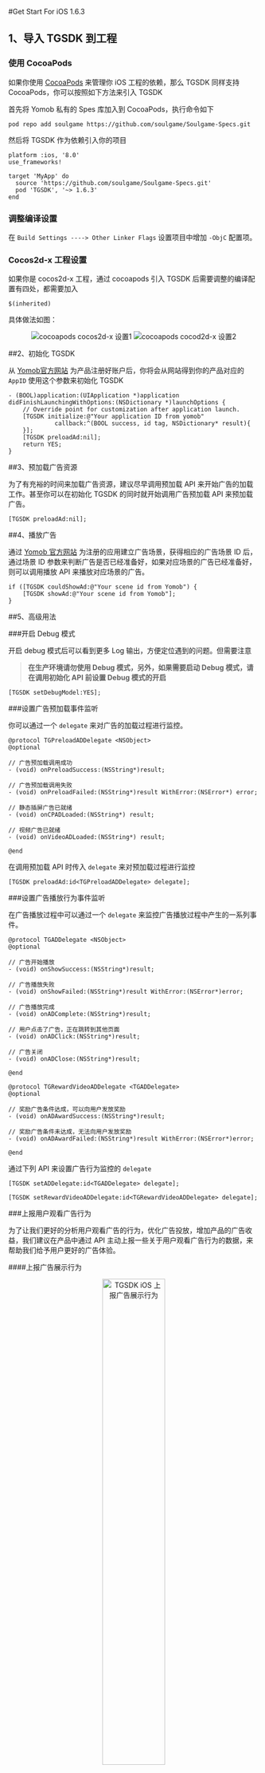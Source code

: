 
#Get Start For iOS 1.6.3

## 1、导入 TGSDK 到工程

### 使用 CocoaPods

如果你使用 [CocoaPods](https://cocoapods.org/) 来管理你 iOS 工程的依赖，那么 TGSDK 同样支持 CocoaPods，你可以按照如下方法来引入 TGSDK

首先将 Yomob 私有的 Spes 库加入到 CocoaPods，执行命令如下

```
pod repo add soulgame https://github.com/soulgame/Soulgame-Specs.git
```

然后将 TGSDK 作为依赖引入你的项目

```
platform :ios, '8.0'
use_frameworks!

target 'MyApp' do
  source 'https://github.com/soulgame/Soulgame-Specs.git'
  pod 'TGSDK', '~> 1.6.3'
end
```

### 调整编译设置

在 `Build Settings ----> Other Linker Flags` 设置项目中增加 `-ObjC` 配置项。

### Cocos2d-x 工程设置

如果你是 cocos2d-x 工程，通过 cocoapods 引入 TGSDK 后需要调整的编译配置有四处，都需要加入

```
$(inherited)
```

具体做法如图：

<center>
<img src="http://ojwssyn3p.bkt.clouddn.com/cocopods-tgsdk-search-path.png" alt="cocoapods cocos2d-x 设置1" />
<img src="http://ojwssyn3p.bkt.clouddn.com/cocopods-tgsdk-other-linker-flag.png" alt="cocoapods cocod2d-x 设置2" />
</center>

##2、初始化 TGSDK

从 [Yomob官方网站](http://yomob.com/) 为产品注册好账户后，你将会从网站得到你的产品对应的 `AppID`  使用这个参数来初始化 TGSDK

```
- (BOOL)application:(UIApplication *)application didFinishLaunchingWithOptions:(NSDictionary *)launchOptions {
    // Override point for customization after application launch.
    [TGSDK initialize:@"Your application ID from yomob"
             callback:^(BOOL success, id tag, NSDictionary* result){
    }];
    [TGSDK preloadAd:nil];
    return YES;
}
```

##3、预加载广告资源

为了有充裕的时间来加载广告资源，建议尽早调用预加载 API 来开始广告的加载工作。甚至你可以在初始化 TGSDK 的同时就开始调用广告预加载 API 来预加载广告。
　
```
[TGSDK preloadAd:nil];
```

##4、播放广告

通过 [Yomob 官方网站](http://yomob.com/) 为注册的应用建立广告场景，获得相应的广告场景 ID 后，通过场景 ID 参数来判断广告是否已经准备好，如果对应场景的广告已经准备好，则可以调用播放 API 来播放对应场景的广告。

```
if ([TGSDK couldShowAd:@"Your scene id from Yomob") {
    [TGSDK showAd:@"Your scene id from Yomob"];
}
```

##5、高级用法

###开启 Debug 模式

开启 debug 模式后可以看到更多 Log 输出，方便定位遇到的问题。但需要注意

>**在生产环境请勿使用 Debug 模式，另外，如果需要启动 Debug 模式，请在调用初始化 API 前设置 Debug 模式的开启**

```
[TGSDK setDebugModel:YES];
```

###设置广告预加载事件监听

你可以通过一个 `delegate` 来对广告的加载过程进行监控。

```
@protocol TGPreloadADDelegate <NSObject>
@optional

// 广告预加载调用成功
- (void) onPreloadSuccess:(NSString*)result;

// 广告预加载调用失败
- (void) onPreloadFailed:(NSString*)result WithError:(NSError*) error;

// 静态插屏广告已就绪
- (void) onCPADLoaded:(NSString*) result;

// 视频广告已就绪
- (void) onVideoADLoaded:(NSString*) result;

@end

```

在调用预加载 API 时传入 `delegate` 来对预加载过程进行监控

```
[TGSDK preloadAd:id<TGPreloadADDelegate> delegate];
```

###设置广告播放行为事件监听

在广告播放过程中可以通过一个 `delegate` 来监控广告播放过程中产生的一系列事件。

```
@protocol TGADDelegate <NSObject>
@optional

// 广告开始播放
- (void) onShowSuccess:(NSString*)result;

// 广告播放失败
- (void) onShowFailed:(NSString*)result WithError:(NSError*)error;

// 广告播放完成
- (void) onADComplete:(NSString*)result;

// 用户点击了广告，正在跳转到其他页面
- (void) onADClick:(NSString*)result;

// 广告关闭
- (void) onADClose:(NSString*)result;

@end

@protocol TGRewardVideoADDelegate <TGADDelegate>
@optional

// 奖励广告条件达成，可以向用户发放奖励
- (void) onADAwardSuccess:(NSString*)result;

// 奖励广告条件未达成，无法向用户发放奖励
- (void) onADAwardFailed:(NSString*)result WithError:(NSError*)error;

@end

```

通过下列 API 来设置广告行为监控的 `delegate`

```
[TGSDK setADDelegate:id<TGADDelegate> delegate];

[TGSDK setRewardVideoADDelegate:id<TGRewardVideoADDelegate> delegate];
```

###上报用户观看广告行为

为了让我们更好的分析用户观看广告的行为，优化广告投放，增加产品的广告收益，我们建议在产品中通过 API 主动上报一些关于用户观看广告行为的数据，来帮助我们给予用户更好的广告体验。

####上报广告展示行为

<center>
<img width="50%" height="50%" src="http://o7zgfxfza.bkt.clouddn.com/TGSDK1.4.0ios%E4%B8%8A%E6%8A%A5%E5%B9%BF%E5%91%8A%E5%B1%95%E7%A4%BA%E8%A1%8C%E4%B8%BA.png" alt="TGSDK iOS 上报广告展示行为" />
</center>

如图所示，当用户通过产品 UI 明确意识到产品即将发生广告播放的行为，或是产品通过 UI 展现了让用户选择是否播放广告的控件，例如图示的产品展示了广告播放按钮让用户选择是否通过播放广告来获得收益时，请上报告知 TGSDK 这种行为

```
[TGSDK showAdScene:@"Your scene ID from Yomob"];
```

####上报用户拒绝观看广告行为

<center>
<img width="50%" height="50%" src="http://o7zgfxfza.bkt.clouddn.com/TGSDK1.4.0ios%E6%8B%92%E7%BB%9D%E6%92%AD%E6%94%BE%E5%B9%BF%E5%91%8A%E7%9A%84%E8%A1%8C%E4%B8%BA.png" alt="TGSDK iOS 拒绝观看广告的行为" />
</center>

如图所示，当用户在明确意识到接下来要发生的广告播放行为的情况下，明确选择拒绝或放弃了这次广告播放，例如，当用户在图示的产品中明确看到了通过观看广告获得收益的播放按钮 UI，但是还是明确选择了 Give Up 放弃，那么请上报这个行为告知 TGSDK

```
[TGSDK reportAdRejected:@"Your scene id from Yomob"];
```